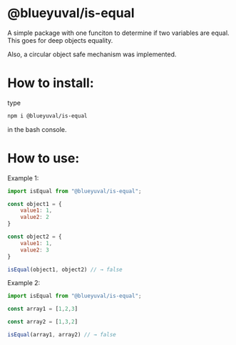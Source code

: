 # @blueyuval/is-equal

A simple package with one funciton to determine if two variables are equal.
This goes for deep objects equality.

Also, a circular object safe mechanism was implemented.

# How to install:

type
```bash
npm i @blueyuval/is-equal
```
in the bash console.

# How to use:
Example 1:
```javascript
import isEqual from "@blueyuval/is-equal";

const object1 = {
    value1: 1,
    value2: 2 
}

const object2 = {
    value1: 1,
    value2: 3 
}

isEqual(object1, object2) // → false
```
Example 2:
```javascript
import isEqual from "@blueyuval/is-equal";

const array1 = [1,2,3]

const array2 = [1,3,2]

isEqual(array1, array2) // → false
```